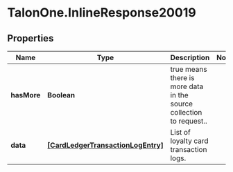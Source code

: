 # TalonOne.InlineResponse20019

## Properties

Name | Type | Description | Notes
------------ | ------------- | ------------- | -------------
**hasMore** | **Boolean** | true means there is more data in the source collection to request.. | 
**data** | [**[CardLedgerTransactionLogEntry]**](CardLedgerTransactionLogEntry.md) | List of loyalty card transaction logs. | 


